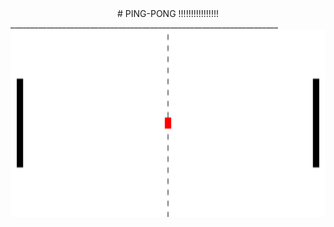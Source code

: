 
<center># PING-PONG !!!!!!!!!!!!!!!!</center>
___________________________________________________________________
<img src="PICTURE/banner.jpg" width="1000px"  height="300"><br>